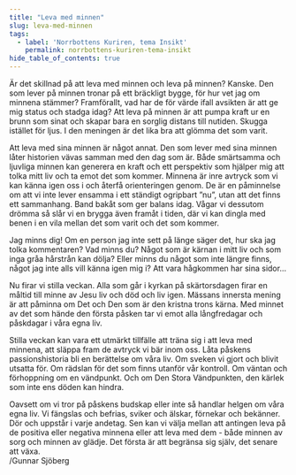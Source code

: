 ```yaml
---
title: "Leva med minnen"
slug: leva-med-minnen
tags:
  - label: 'Norrbottens Kuriren, tema Insikt'
    permalink: norrbottens-kuriren-tema-insikt
hide_table_of_contents: true
---
```

Är det skillnad på att leva med minnen och leva på minnen? Kanske. Den som lever på minnen tronar på ett bräckligt bygge, för hur vet jag om minnena stämmer? Framförallt, vad har de för värde ifall avsikten är att ge mig status och stadga idag? Att leva på minnen är att pumpa kraft ur en brunn som sinat och skapar bara en sorglig distans till nutiden. Skugga istället för ljus. I den meningen är det lika bra att glömma det som varit.

<!--truncate-->

Att leva med sina minnen är något annat. Den som lever med sina minnen låter historien vävas samman med den dag som är. Både smärtsamma och ljuvliga minnen kan generera en kraft och ett perspektiv som hjälper mig att tolka mitt liv och ta emot det som kommer. Minnena är inre avtryck som vi kan känna igen oss i och återfå orienteringen genom. De är en påminnelse om att vi inte lever ensamma i ett ständigt ogripbart ”nu”, utan att det finns ett sammanhang. Band bakåt som ger balans idag. Vågar vi dessutom drömma så slår vi en brygga även framåt i tiden, där vi kan dingla med benen i en vila mellan det som varit och det som kommer.

Jag minns dig! Om en person jag inte sett på länge säger det, hur ska jag tolka kommentaren? Vad minns du? Något som är kärnan i mitt liv och som inga gråa hårstrån kan dölja? Eller minns du något som inte längre finns, något jag inte alls vill känna igen mig i? Att vara hågkommen har sina sidor…

Nu firar vi stilla veckan. Alla som går i kyrkan på skärtorsdagen firar en måltid till minne av Jesu liv och död och liv igen. Mässans innersta mening är att påminna om Det och Den som är den kristna trons kärna. Med minnet av det som hände den första påsken tar vi emot alla långfredagar och påskdagar i våra egna liv.

Stilla veckan kan vara ett utmärkt tillfälle att träna sig i att leva med minnena, att släppa fram de avtryck vi bär inom oss. Låta påskens passionshistoria bli en berättelse om våra liv. Om sveken vi gjort och blivit utsatta för. Om rädslan för det som finns utanför vår kontroll. Om väntan och förhoppning om en vändpunkt. Och om Den Stora Vändpunkten, den kärlek som inte ens döden kan hindra.

Oavsett om vi tror på påskens budskap eller inte så handlar helgen om våra egna liv. Vi fängslas och befrias, sviker och älskar, förnekar och bekänner. Dör och uppstår i varje andetag. Sen kan vi välja mellan att antingen leva på de positiva eller negativa minnena eller att leva med dem - både minnen av sorg och minnen av glädje. Det första är att begränsa sig själv, det senare att växa.  
/Gunnar Sjöberg
